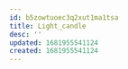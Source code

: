 ```yaml
---
id: b5zowtuoec3q2xut1ma1tsa
title: Light_candle
desc: ''
updated: 1681955541124
created: 1681955541124
---
```


